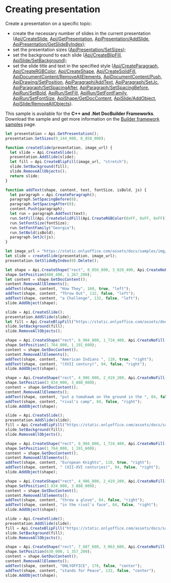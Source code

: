 # Creating presentation

Create a presentation on a specific topic:

- create the necessary number of slides in the current presentation ([Api/CreateSlide](../../usage-api/presentation-api/Api/Methods/CreateSlide.md), [Api/GetPresentation](../../usage-api/presentation-api/Api/Methods/GetPresentation.md), [ApiPresentation/AddSlide](../../usage-api/presentation-api/ApiPresentation/Methods/AddSlide.md), [ApiPresentation/GetSlideByIndex](../../usage-api/presentation-api/ApiPresentation/Methods/GetSlideByIndex.md));
- set the presentation sizes ([ApiPresentation/SetSizes](../../usage-api/presentation-api/ApiPresentation/Methods/SetSizes.md));
- set the background to each slide ([Api/CreateBlipFill](../../usage-api/presentation-api/Api/Methods/CreateBlipFill.md), [ApiSlide/SetBackground](../../usage-api/presentation-api/ApiSlide/Methods/SetBackground.md));
- set the slide title and text in the specified style ([Api/CreateParagraph](../../usage-api/presentation-api/Api/Methods/CreateParagraph.md), [Api/CreateRGBColor](../../usage-api/presentation-api/Api/Methods/CreateRGBColor.md), [Api/CreateShape](../../usage-api/presentation-api/Api/Methods/CreateShape.md), [Api/CreateSolidFill](../../usage-api/presentation-api/Api/Methods/CreateSolidFill.md), [ApiDocumentContent/RemoveAllElements](../../usage-api/presentation-api/ApiDocumentContent/Methods/RemoveAllElements.md), [ApiDocumentContent/Push](../../usage-api/presentation-api/ApiDocumentContent/Methods/Push.md), [ApiDrawing/SetPosition](../../usage-api/presentation-api/ApiDrawing/Methods/SetPosition.md), [ApiParagraph/AddText](../../usage-api/presentation-api/ApiParagraph/Methods/AddText.md), [ApiParagraph/SetJc](../../usage-api/presentation-api/ApiParagraph/Methods/SetJc.md), [ApiParagraph/SetSpacingAfter](../../usage-api/presentation-api/ApiParagraph/Methods/SetSpacingAfter.md), [ApiParagraph/SetSpacingBefore](../../usage-api/presentation-api/ApiParagraph/Methods/SetSpacingBefore.md), [ApiRun/SetBold](../../usage-api/presentation-api/ApiRun/Methods/SetBold.md), [ApiRun/SetFill](../../usage-api/presentation-api/ApiRun/Methods/SetFill.md), [ApiRun/SetFontFamily](../../usage-api/presentation-api/ApiRun/Methods/SetFontFamily.md), [ApiRun/SetFontSize](../../usage-api/presentation-api/ApiRun/Methods/SetFontSize.md), [ApiShape/GetDocContent](../../usage-api/presentation-api/ApiShape/Methods/GetDocContent.md), [ApiSlide/AddObject](../../usage-api/presentation-api/ApiSlide/Methods/AddObject.md), [ApiSlide/RemoveAllObjects](../../usage-api/presentation-api/ApiSlide/Methods/RemoveAllObjects.md)).

This sample is available for the **C++ and .Net DocBuilder Frameworks**.
Download the sample and get more information on the [Builder framework samples](../../../document-builder/samples/samples.md) page.

```ts editor-pptx
let presentation = Api.GetPresentation();
presentation.SetSizes(9_144_000, 6_858_000);

function createSlide(presentation, image_url) {
  let slide = Api.CreateSlide();
  presentation.AddSlide(slide);
  let fill = Api.CreateBlipFill(image_url, "stretch");
  slide.SetBackground(fill);
  slide.RemoveAllObjects();
  return slide;
}

function addText(shape, content, text, fontSize, isBold, js) {
  let paragraph = Api.CreateParagraph();
  paragraph.SetSpacingBefore(0);
  paragraph.SetSpacingAfter(0);
  content.Push(paragraph);
  let run = paragraph.AddText(text);
  run.SetFill(Api.CreateSolidFill(Api.CreateRGBColor(0xFF, 0xFF, 0xFF)));
  run.SetFontSize(fontSize);
  run.SetFontFamily("Georgia");
  run.SetBold(isBold);
  paragraph.SetJc(js);
}

let image_url = "https://static.onlyoffice.com/assets/docs/samples/img/presentation_gun.png";
let slide = createSlide(presentation, image_url);
presentation.GetSlideByIndex(0).Delete();

let shape = Api.CreateShape("rect", 8_056_800, 3_020_400, Api.CreateNoFill(), Api.CreateStroke(0, Api.CreateNoFill()));
shape.SetPosition(608_400, 1_267_200);
let content = shape.GetDocContent();
content.RemoveAllElements();
addText(shape, content, "How They", 160, true, "left");
addText(shape, content, "Throw Out", 132, false, "left");
addText(shape, content, "a Challenge", 132, false, "left");
slide.AddObject(shape);

slide = Api.CreateSlide();
presentation.AddSlide(slide);
let fill = Api.CreateBlipFill("https://static.onlyoffice.com/assets/docs/samples/img/presentation_axe.png", "stretch");
slide.SetBackground(fill);
slide.RemoveAllObjects();

shape = Api.CreateShape("rect", 6_904_800, 1_724_400, Api.CreateNoFill(), Api.CreateStroke(0, Api.CreateNoFill()));
shape.SetPosition(1_764_000, 1_191_600);
content = shape.GetDocContent();
content.RemoveAllElements();
addText(shape, content, "American Indians ", 110, true, "right");
addText(shape, content, "(XVII century)", 94, false, "right");
slide.AddObject(shape);

shape = Api.CreateShape("rect", 4_986_000, 2_419_200, Api.CreateNoFill(), Api.CreateStroke(0, Api.CreateNoFill()));
shape.SetPosition(3_834_000, 3_888_000);
content = shape.GetDocContent();
content.RemoveAllElements();
addText(shape, content, "put a tomahawk on the ground in the ", 84, false, "right");
addText(shape, content, "rival's camp", 84, false, "right");
slide.AddObject(shape);

slide = Api.CreateSlide();
presentation.AddSlide(slide);
fill = Api.CreateBlipFill("https://static.onlyoffice.com/assets/docs/samples/img/presentation_knight.png", "stretch");
slide.SetBackground(fill);
slide.RemoveAllObjects();

shape = Api.CreateShape("rect", 6_904_800, 1_724_400, Api.CreateNoFill(), Api.CreateStroke(0, Api.CreateNoFill()));
shape.SetPosition(1_764_000, 1_191_600);
content = shape.GetDocContent();
content.RemoveAllElements();
addText(shape, content, "European Knights", 110, true, "right");
addText(shape, content, " (XII-XVI centuries)", 94, false, "right");
slide.AddObject(shape);

shape = Api.CreateShape("rect", 4_986_000, 2_419_200, Api.CreateNoFill(), Api.CreateStroke(0, Api.CreateNoFill()));
shape.SetPosition(3_834_000, 3_888_000);
content = shape.GetDocContent();
content.RemoveAllElements();
addText(shape, content, "threw a glove", 84, false, "right");
addText(shape, content, "in the rival's face", 84, false, "right");
slide.AddObject(shape);

slide = Api.CreateSlide();
presentation.AddSlide(slide);
fill = Api.CreateBlipFill("https://static.onlyoffice.com/assets/docs/samples/img/presentation_sky.png", "stretch");
slide.SetBackground(fill);
slide.RemoveAllObjects();

shape = Api.CreateShape("rect", 7_887_600, 3_063_600, Api.CreateNoFill(), Api.CreateStroke(0, Api.CreateNoFill()));
shape.SetPosition(630_000, 1_357_200);
content = shape.GetDocContent();
content.RemoveAllElements();
addText(shape, content, "ONLYOFFICE", 176, false, "center");
addText(shape, content, "stands for Peace", 132, false, "center");
slide.AddObject(shape);
```
